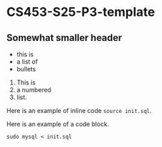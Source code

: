 # CS453-S25-P3-template
## Somewhat smaller header
- this is
- a list of
- bullets

1. This is
2. a numbered
3. list.

Here is an example of inline code `source init.sql`.

Here is an example of a code block.
```
sudo mysql < init.sql
```
